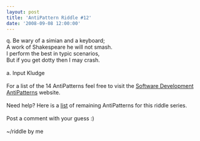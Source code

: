 ```yaml
---
layout: post
title: 'AntiPattern Riddle #12'
date: '2008-09-08 12:00:00'
---
```


q. Be wary of a simian and a keyboard;<br>A work of Shakespeare he will not smash.<br>I perform the best in typic scenarios,<br>But if you get dotty then I may crash.<br><br>a. Input Kludge<br><br>For a list of the 14 AntiPatterns feel free to visit the <a href="http://tinyurl.com/6rglxw" target="_blank">Software Development AntiPatterns</a> website.<br><br>Need help? Here is a <a href="http://www.elijahmanor.com/#">list</a> of remaining AntiPatterns for this riddle series.<br><br>Post a comment with your guess :)<br><br>~/riddle by me